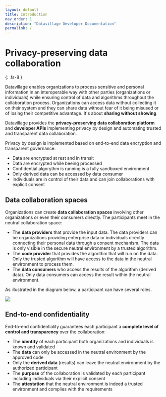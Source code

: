 ```yaml
---
layout: default
title: Introduction
nav_order: 1
description: "Datavillage Developer Documentation"
permalink: /
---
```


# Privacy-preserving data collaboration
{: .fs-8 }

Datavillage enables organizations to process sensitive and personal information in an interoperable way with other parties (organizations or individuals) while ensuring control of data and algorithms throughout the collaboration process. Organizations can access data without collecting it on their system and they can share data without fear of it being misused or of losing their competitive advantage. It's about <b>sharing without showing</b>.

Datavillage provides the <b>privacy-preserving data collaboration platform</b> and <b>developer APIs</b> implementing privacy by design and automating trusted and transparent data collaboration.

Privacy by design is implemented based on end-to-end data encryption and transparent governance:
- Data are encrypted at rest and in transit
- Data are encrypted while beeing processed
- Confidential algorythm is running is a fully sandboxed environment
- Only derived data can be accessed by data consumer
- Individuals are in control of their data and can join collaborations with explicit consent


## Data collaboration spaces
Organizations can create <b>data collaboration spaces</b> involving other organizations or even their consumers directly. The participants meet in the neutral collaboration space:
- The <b>data providers</b> that provide the input data. The data providers can be organizations providing enterprise data or individuals directly connecting their personal data through a consent mechanism. The data is only visible in the secure neutral environment by a trusted algorithm.
- The <b>code provider</b> that provides the algorithm that will run on the data. Only the trusted algorithm will have access to the data in the neutral environment to process them.
- The <b>data consumers</b> who access the results of the algorithm (derived data). Only data consumers can access the result within the neutral environment.

As illustrated in the diagram below, a participant can have several roles.

![](../../assets/images/collaboration-space.png)

## End-to-end confidentiality
End-to-end confidentiality guarantees each participant a <b>complete level of control and transparency</b> over the collaboration:
- The <b>identity</b> of each participant both organizations and individuals is known and validated
- The <b>data</b> can only be accessed in the neutral environment by the approved code
- Only the <b>derived data</b> (results) can leave the neutral environment by the authorized participant
- The <b>purpose</b> of the collaboration is validated by each participant including individuals via their explicit consent
- The <b>attestation</b> that the neutral environment is indeed a trusted environment and complies with the requirements